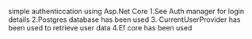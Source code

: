 simple authenticcation using Asp.Net Core
1.See Auth manager for login details
2.Postgres database has been used
3. CurrentUserProvider has been used to retrieve user data
4.Ef core has been used 

